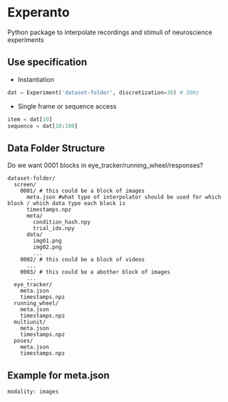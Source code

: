 # Experanto
Python package to interpolate recordings and stimuli of neuroscience experiments 

## Use specification
- Instantiation
```python
dat = Experiment('dataset-folder', discretization=30) # 30Hz
```

- Single frame or sequence access
```python
item = dat[10]
sequence = dat[10:100]
```


## Data Folder Structure
Do we want 0001 blocks in eye_tracker/running_wheel/responses?
```
dataset-folder/
  screen/
    0001/ # this could be a block of images
      meta.json #what type of interpolator should be used for which block / which data type each block is
      timestamps.npz
      meta/
        condition_hash.npy
        trial_idx.npy
      data/
        img01.png
        img02.png
        ...
    0002/ # this could be a block of videos
      ...
    0003/ # this could be a abother block of images 
      ...
  eye_tracker/
    meta.json
    timestamps.npz
  running_wheel/
    meta.json
    timestamps.npz
  multiunit/
    meta.json
    timestamps.npz
  poses/
    meta.json
    timestamps.npz
```

## Example for meta.json

```
modality: images
```

